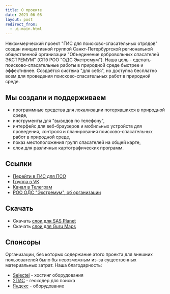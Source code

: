```yaml
---
title: О проекте
date: 2023-06-08
layout: post
redirect_from:
  - ui-main.html
---
```


Некоммерческий проект "ГИС для поисково-спасательных отрядов" создан инициативной группой Санкт-Петербургской региональной общественной организации "Объединение добровольных спасателей ЭКСТРЕМУМ" (CПб РОО "ОДС Экстремум").
Наша цель - сделать поисково-спасательные работы в природной среде быстрее и эффективнее. Создаётся система "для себя", но доступна бесплатно всем для проведения поисково-спасательных работ в природной среде.

## Мы создали и поддерживаем
- программные средства для локализации потерявшихся в природной среде,
- инструменты для "выводов по телефону",
- интерфейс для веб-браузеров и мобильных устройств для проведения, контроля и планирования поисково-спасательных работ в природной среде,
- показ местоположения групп спасателей на общей карте,
- слои для различных картографических программ.

## Ссылки
- [Перейти в ГИС для ПСО](https://gis.extremum.org)
- [Группа в VK](https://vk.com/gisextremum)
- [Канал в Телеграм](https://t.me/extremum_sas)
- [РОО ОДС "Экстремум", об организации](https://www.extremum.spb.ru/pages/2)

## Скачать
- Скачать [слои для SAS Planet](https://github.com/extremum-search-and-rescue/sas-layers)
- Скачать [слои для Guru Maps](https://github.com/extremum-search-and-rescue/gurumaps-layers)

## Спонсоры
Организации, без которых содержание этого проекта для внешних пользователей было бы невозможным из-за существенных материальных затрат. Наша благодарность:
- [Selectel](https://selectel.ru) - хостинг оборудования
- [2ГИС](https://2gis.ru) - геокодер для поиска
- [Яндекс](https://ya.ru) - оборудование
